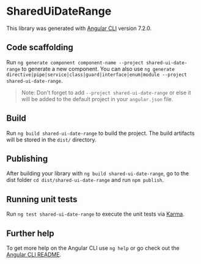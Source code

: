 # SharedUiDateRange

This library was generated with [Angular CLI](https://github.com/angular/angular-cli) version 7.2.0.

## Code scaffolding

Run `ng generate component component-name --project shared-ui-date-range` to generate a new component. You can also use `ng generate directive|pipe|service|class|guard|interface|enum|module --project shared-ui-date-range`.

> Note: Don't forget to add `--project shared-ui-date-range` or else it will be added to the default project in your `angular.json` file.

## Build

Run `ng build shared-ui-date-range` to build the project. The build artifacts will be stored in the `dist/` directory.

## Publishing

After building your library with `ng build shared-ui-date-range`, go to the dist folder `cd dist/shared-ui-date-range` and run `npm publish`.

## Running unit tests

Run `ng test shared-ui-date-range` to execute the unit tests via [Karma](https://karma-runner.github.io).

## Further help

To get more help on the Angular CLI use `ng help` or go check out the [Angular CLI README](https://github.com/angular/angular-cli/blob/master/README.md).
